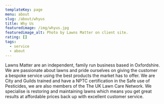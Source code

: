 ```yaml
---
templateKey: page
menu: about
slug: /about/whyus
title: Why Us
featuredimage: /img/whyus.jpg
featuredimage_alt: Photo by Lawns Matter on client site.
rating: []
tags:
  - service
  - about
---
```

Lawns Matter are an independent, family run business based in Oxfordshire.  
We are passionate about lawns and pride ourselves on giving the customer a bespoke service using the best products the market has to offer.
We are City and Guilds trained and have a NPTC certification in the Safe use of Pesticides, we are also members of the The UK Lawn Care Network. 
We specialise is restoring and maintaining lawns which means you get great results at affordable prices back up with excellent customer service. 
